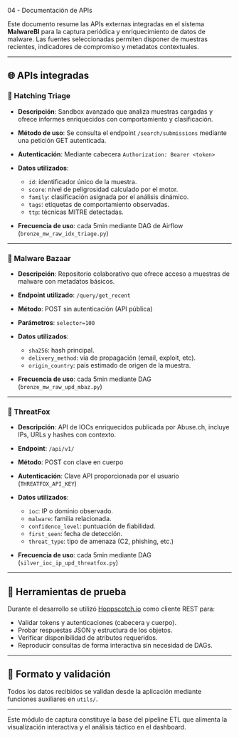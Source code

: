  04 - Documentación de APIs

Este documento resume las APIs externas integradas en el sistema **MalwareBI** para la captura periódica y enriquecimiento de datos de malware. Las fuentes seleccionadas permiten disponer de muestras recientes, indicadores de compromiso y metadatos contextuales.

---

## 🌐 APIs integradas

### 🔸 Hatching Triage

- **Descripción**: Sandbox avanzado que analiza muestras cargadas y ofrece informes enriquecidos con comportamiento y clasificación.
- **Método de uso**: Se consulta el endpoint `/search/submissions` mediante una petición GET autenticada.
- **Autenticación**: Mediante cabecera `Authorization: Bearer <token>`
- **Datos utilizados**:
  - `id`: identificador único de la muestra.
  - `score`: nivel de peligrosidad calculado por el motor.
  - `family`: clasificación asignada por el análisis dinámico.
  - `tags`: etiquetas de comportamiento observadas.
  - `ttp`: técnicas MITRE detectadas.

- **Frecuencia de uso**: cada 5min mediante DAG de Airflow (`bronze_mw_raw_idx_triage.py`)

---

### 🔸 Malware Bazaar

- **Descripción**: Repositorio colaborativo que ofrece acceso a muestras de malware con metadatos básicos.
- **Endpoint utilizado**: `/query/get_recent`
- **Método**: POST sin autenticación (API pública)
- **Parámetros**: `selector=100`
- **Datos utilizados**:
  - `sha256`: hash principal.
  - `delivery_method`: vía de propagación (email, exploit, etc).
  - `origin_country`: país estimado de origen de la muestra.

- **Frecuencia de uso**: cada 5min mediante DAG (`bronze_mw_raw_upd_mbaz.py`)

---

### 🔸 ThreatFox

- **Descripción**: API de IOCs enriquecidos publicada por Abuse.ch, incluye IPs, URLs y hashes con contexto.
- **Endpoint**: `/api/v1/`
- **Método**: POST con clave en cuerpo
- **Autenticación**: Clave API proporcionada por el usuario (`THREATFOX_API_KEY`)
- **Datos utilizados**:
  - `ioc`: IP o dominio observado.
  - `malware`: familia relacionada.
  - `confidence_level`: puntuación de fiabilidad.
  - `first_seen`: fecha de detección.
  - `threat_type`: tipo de amenaza (C2, phishing, etc.)

- **Frecuencia de uso**: cada 5min mediante DAG (`silver_ioc_ip_upd_threatfox.py`)

---

## 🧪 Herramientas de prueba

Durante el desarrollo se utilizó [Hoppscotch.io](https://hoppscotch.io) como cliente REST para:

- Validar tokens y autenticaciones (cabecera y cuerpo).
- Probar respuestas JSON y estructura de los objetos.
- Verificar disponibilidad de atributos requeridos.
- Reproducir consultas de forma interactiva sin necesidad de DAGs.

---

## 📄 Formato y validación

Todos los datos recibidos se validan desde la aplicación mediante funciones auxiliares en `utils/`.

---

Este módulo de captura constituye la base del pipeline ETL que alimenta la visualización interactiva y el análisis táctico en el dashboard.
